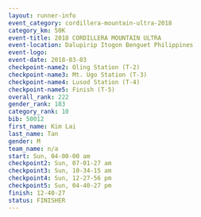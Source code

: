 ```yaml
---
layout: runner-info 
event_category: cordillera-mountain-ultra-2018 
category_km: 50K 
event-title: 2018 CORDILLERA MOUNTAIN ULTRA 
event-location: Dalupirip Itogon Benguet Philippines 
event-logo: 
event-date: 2018-03-03 
checkpoint-name2: Oling Station (T-2) 
checkpoint-name3: Mt. Ugo Station (T-3) 
checkpoint-name4: Lusod Station (T-4) 
checkpoint-name5: Finish (T-5) 
overall_rank: 222
gender_rank: 183
category_rank: 10
bib: 50012
first_name: Kim Lai
last_name: Tan
gender: M
team_name: n/a
start: Sun, 04-00-00 am
checkpoint2: Sun, 07-01-27 am
checkpoint3: Sun, 10-34-15 am
checkpoint4: Sun, 12-27-56 pm
checkpoint5: Sun, 04-40-27 pm
finish: 12-40-27
status: FINISHER
---
```

